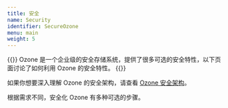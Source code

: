 ```yaml
---
title: 安全
name: Security
identifier: SecureOzone
menu: main
weight: 5
---
```

<!---
    Licensed to the Apache Software Foundation (ASF) under one or more
    contributor license agreements.  See the NOTICE file distributed with
    this work for additional information regarding copyright ownership.
    The ASF licenses this file to You under the Apache License, Version 2.0
    (the "License"); you may not use this file except in compliance with
    the License.  You may obtain a copy of the License at

        http://www.apache.org/licenses/LICENSE-2.0

    Unless required by applicable law or agreed to in writing, software
    distributed under the License is distributed on an "AS IS" BASIS,
    WITHOUT WARRANTIES OR CONDITIONS OF ANY KIND, either express or implied.
    See the License for the specific language governing permissions and
    limitations under the License.
    -->

{{<jumbotron title="安全化 Ozone">}}
          Ozone 是一个企业级的安全存储系统，提供了很多可选的安全特性，以下页面讨论了如何利用 Ozone 的安全特性。
{{</jumbotron>}}

<div class="alert alert-warning" role="alert">
如果你想要深入理解 Ozone 的安全架构，请查看 <a href="https://issues.apache.org/jira/secure/attachment/12911638/HadoopStorageLayerSecurity.pdf">Ozone 安全架构</a>。
</div>

根据需求不同，安全化 Ozone 有多种可选的步骤。

